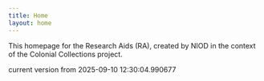 ```yaml
---
title: Home
layout: home
---
```


This homepage for the Research Aids (RA), created by NIOD in the context of the Colonial Collections project. 


current version from 2025-09-10 12:30:04.990677